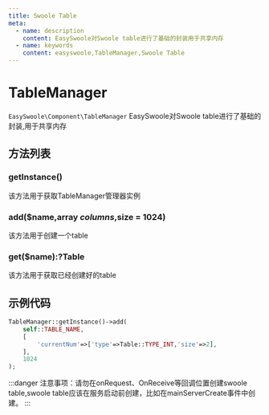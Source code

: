 ```yaml
---
title: Swoole Table
meta:
  - name: description
    content: EasySwoole对Swoole table进行了基础的封装用于共享内存
  - name: keywords
    content: easyswoole,TableManager,Swoole Table
---
```


# TableManager
`EasySwoole\Component\TableManager`
EasySwoole对Swoole table进行了基础的封装,用于共享内存

## 方法列表

### getInstance()
该方法用于获取TableManager管理器实例

### add($name,array $columns,$size = 1024)
该方法用于创建一个table

### get($name):?Table
该方法用于获取已经创建好的table

## 示例代码

```php
TableManager::getInstance()->add(
    self::TABLE_NAME,
    [
        'currentNum'=>['type'=>Table::TYPE_INT,'size'=>2],
    ],
    1024
);
```


:::danger 
注意事项：请勿在onRequest、OnReceive等回调位置创建swoole table,swoole table应该在服务启动前创建，比如在mainServerCreate事件中创建。
:::
